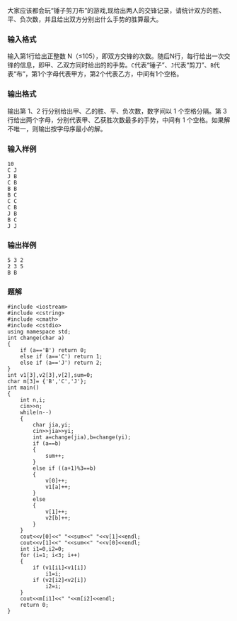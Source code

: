 大家应该都会玩“锤子剪刀布”的游戏,现给出两人的交锋记录，请统计双方的胜、平、负次数，并且给出双方分别出什么手势的胜算最大。
### 输入格式
输入第1行给出正整数 N（≤105），即双方交锋的次数。随后N行，每行给出一次交锋的信息，即甲、乙双方同时给出的的手势。`C`代表“锤子”、`J`代表“剪刀”、`B`代表“布”，第1个字母代表甲方，第2个代表乙方，中间有1个空格。
### 输出格式
输出第 1、2 行分别给出甲、乙的胜、平、负次数，数字间以 1 个空格分隔。第 3 行给出两个字母，分别代表甲、乙获胜次数最多的手势，中间有 1 个空格。如果解不唯一，则输出按字母序最小的解。
### 输入样例
```
10
C J
J B
C B
B B
B C
C C
C B
J B
B C
J J
```
### 输出样例
```
5 3 2
2 3 5
B B
```

### 题解
```
#include <iostream>
#include <cstring>
#include <cmath>
#include <cstdio>
using namespace std;
int change(char a)
{
    if (a=='B') return 0;
    else if (a=='C') return 1;
    else if (a=='J') return 2;
}
int v1[3],v2[3],v[2],sum=0;
char m[3]= {'B','C','J'};
int main()
{
    int n,i;
    cin>>n;
    while(n--)
    {
        char jia,yi;
        cin>>jia>>yi;
        int a=change(jia),b=change(yi);
        if (a==b)
        {
            sum++;
        }
        else if ((a+1)%3==b)
        {
            v[0]++;
            v1[a]++;
        }
        else
        {
            v[1]++;
            v2[b]++;
        }
    }
    cout<<v[0]<<" "<<sum<<" "<<v[1]<<endl;
    cout<<v[1]<<" "<<sum<<" "<<v[0]<<endl;
    int i1=0,i2=0;
    for (i=1; i<3; i++)
    {
        if (v1[i1]<v1[i])
            i1=i;
        if (v2[i2]<v2[i])
            i2=i;
    }
    cout<<m[i1]<<" "<<m[i2]<<endl;
    return 0;
}
```
